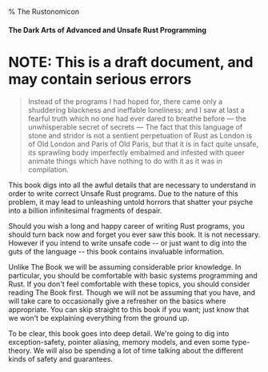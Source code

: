 % The Rustonomicon

#### The Dark Arts of Advanced and Unsafe Rust Programming

# NOTE: This is a draft document, and may contain serious errors

> Instead of the programs I had hoped for, there came only a shuddering blackness
and ineffable loneliness; and I saw at last a fearful truth which no one had
ever dared to breathe before — the unwhisperable secret of secrets — The fact
that this language of stone and stridor is not a sentient perpetuation of Rust
as London is of Old London and Paris of Old Paris, but that it is in fact
quite unsafe, its sprawling body imperfectly embalmed and infested with queer
animate things which have nothing to do with it as it was in compilation.

This book digs into all the awful details that are necessary to understand in
order to write correct Unsafe Rust programs. Due to the nature of this problem,
it may lead to unleashing untold horrors that shatter your psyche into a billion
infinitesimal fragments of despair.

Should you wish a long and happy career of writing Rust programs, you should
turn back now and forget you ever saw this book. It is not necessary. However
if you intend to write unsafe code -- or just want to dig into the guts of the
language -- this book contains invaluable information.

Unlike The Book we will be assuming considerable prior knowledge. In
particular, you should be comfortable with basic systems programming and Rust.
If you don't feel comfortable with these topics, you should consider reading
The Book first. Though we will not be assuming that you have, and will
take care to occasionally give a refresher on the basics where appropriate. You
can skip straight to this book if you want; just know that we won't be
explaining everything from the ground up.

To be clear, this book goes into deep detail. We're going to dig into
exception-safety, pointer aliasing, memory models, and even some type-theory.
We will also be spending a lot of time talking about the different kinds
of safety and guarantees.

[trpl]: ../book/
